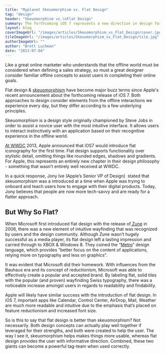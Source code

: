 ```yaml
---
title: "Myplanet Skeuomorphism vs. Flat Design"
tag: "design"
header: "Skeuomorphism vs.\nFlat Design"
summary: The forthcoming iOS 7 represents a new direction in design for Apple.
layout: blog
coverImageUrl: "/images/articles/Skeuomorphism_vs_Flat_Design/cover.jpg"
tileImageUrl: "/images/articles/Skeuomorphism_vs_Flat_Design/tile.jpg"
authorImageUrl: ""
author: "Brett Luchman"
date: "2013-07-04"
---
```


Like a great online marketer who understands that the offline world must be considered when defining a sales strategy, so must a great designer consider familiar offline concepts to assist users in completing their online goals.

Flat design &amp; [skeuomorphism](http://www.bbc.co.uk/news/magazine-22840833) have become major buzz terms since Apple's recent announcement about the forthcoming release of iOS 7. Both approaches to design consider elements from the offline interactions we experience every day, but they differ according to a few underlying principles.

Skeuomorphism is a design style originally championed by Steve Jobs in order to assist a novice user with the most intuitive interface. It allows users to interact instinctively with an application based on their recognitive experience in the offline world.

<!-- ![](/images/articles/Skeuomorphism_vs_Flat_Design/body_1.jpg) -->

[At WWDC](https://developer.apple.com/wwdc/) 2013, Apple announced that iOS7 would introduce flat iconography for the first time. Flat design supports functionality over stylistic detail, omitting things like rounded edges, shadows and gradients. For Apple, this represents an entirely new chapter in their design philosophy - something that wasn’t entirely well received at WWDC.

In a quick response, Jony Ive (Apple’s Senior VP of Design) &nbsp;stated that skeuomorphism was a introduced at a time when Apple was trying to onboard and teach users how to engage with their digital products. Today, Jony believes that people are now more tech-savvy and are ready for a flatter approach.

<!-- <img src="/images/20130407185355.jpg"> -->

## But Why So Flat?

When Microsoft first introduced flat design with the release of[ Zune](http://en.wikipedia.org/wiki/Zune) in 2006, there was a new element of intuitive wayfinding that was recognized by users and the design community. Although Zune wasn’t hugely successful as a media player, its flat design left a lasting impression and carried through to XBOX &amp; Windows 8. They coined the “[Metro](http://en.wikipedia.org/wiki/Metro_(design_language))” design language, which provides “better focus on the content of applications, relying more on typography and less on graphics”.

<!-- <img src="/images/20130407185441.jpg"> -->

It was evident that Microsoft did their homework. With influences from the Bauhaus era and its concept of reductionism, Microsoft was able to effectively create a popular and accepted brand. By labeling flat, solid tiles with the popular (and proven) wayfinding Swiss typography, there was a noticeable increase amongst users in regards to readability and findability.&nbsp;

Apple will likely have similar success with the introduction of flat design. In iOS 7, important apps like Calendar, Control Center, AirDrop, Mail, Weather are much more readable and intuitive due to the emphasis that’s placed on feature reductionism and increased font size.

<!-- <img src="/images/20130407185508.jpg"> -->

So is this to say that flat design is better than skeuomorphism? Not necessarily. Both design concepts can actually play well together if leveraged for their strengths, and both were created to help the user. The way I see it, skeuomorphism helps makes things more usable, whereas flat design provides the user with informative direction. Combined, these two giants can become a powerful tag-team when used correctly.
